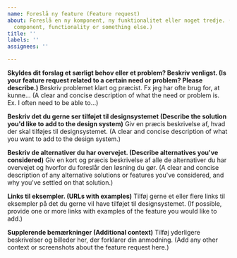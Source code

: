 ```yaml
---
name: Foreslå ny feature (Feature request)
about: Foreslå en ny komponent, ny funktionalitet eller noget tredje. (Suggest a new
  component, functionality or something else.)
title: ''
labels: ''
assignees: ''

---
```


**Skyldes dit forslag et særligt behov eller et problem? Beskriv venligst. (Is your feature request related to a certain need or problem? Please describe.)**
Beskriv problemet klart og præcist. Fx jeg har ofte brug for, at kunne... (A clear and concise description of what the need or problem is. Ex. I often need to be able to...)

**Beskriv det du gerne ser tilføjet til designsystemet (Describe the solution you'd like to add to the design system)**
Giv en præcis beskrivelse af, hvad der skal tilføjes til designsystemet. (A clear and concise description of what you want to add to the design system.)

**Beskriv de alternativer du har overvejet. (Describe alternatives you've considered)**
Giv en kort og præcis beskrivelse af alle de alternativer du har overvejet og hvorfor du foreslår den løsning du gør. (A clear and concise description of any alternative solutions or features you've considered, and why you've settled on that solution.)

**Links til eksempler. (URLs with examples)**
Tilføj gerne et eller flere links til eksempler på det du gerne vil have tilføjet til designsystemet. (If possible, provide one or more links with examples of the feature you would like to add.)

**Supplerende bemærkninger (Additional context)**
Tilføj yderligere beskrivelser og billeder her, der forklarer din anmodning. (Add any other context or screenshots about the feature request here.)
